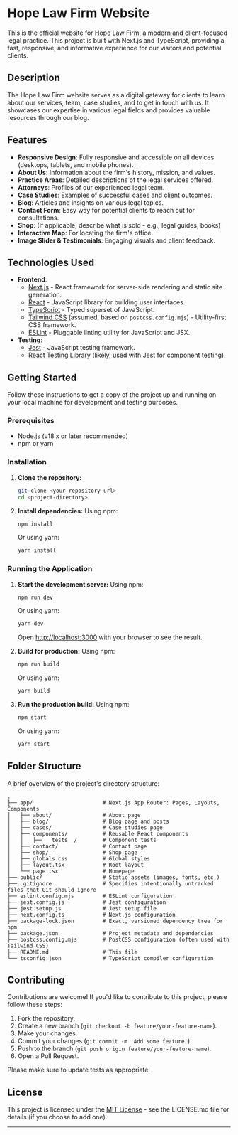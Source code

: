 # Hope Law Firm Website

This is the official website for Hope Law Firm, a modern and client-focused legal practice. This project is built with Next.js and TypeScript, providing a fast, responsive, and informative experience for our visitors and potential clients.

## Description

The Hope Law Firm website serves as a digital gateway for clients to learn about our services, team, case studies, and to get in touch with us. It showcases our expertise in various legal fields and provides valuable resources through our blog.

## Features

- **Responsive Design**: Fully responsive and accessible on all devices (desktops, tablets, and mobile phones).
- **About Us**: Information about the firm's history, mission, and values.
- **Practice Areas**: Detailed descriptions of the legal services offered.
- **Attorneys**: Profiles of our experienced legal team.
- **Case Studies**: Examples of successful cases and client outcomes.
- **Blog**: Articles and insights on various legal topics.
- **Contact Form**: Easy way for potential clients to reach out for consultations.
- **Shop**: (If applicable, describe what is sold - e.g., legal guides, books)
- **Interactive Map**: For locating the firm's office.
- **Image Slider & Testimonials**: Engaging visuals and client feedback.

## Technologies Used

- **Frontend**:
    - [Next.js](https://nextjs.org/) - React framework for server-side rendering and static site generation.
    - [React](https://reactjs.org/) - JavaScript library for building user interfaces.
    - [TypeScript](https://www.typescriptlang.org/) - Typed superset of JavaScript.
    - [Tailwind CSS](https://tailwindcss.com/) (assumed, based on `postcss.config.mjs`) - Utility-first CSS framework.
    - [ESLint](https://eslint.org/) - Pluggable linting utility for JavaScript and JSX.
- **Testing**:
    - [Jest](https://jestjs.io/) - JavaScript testing framework.
    - [React Testing Library](https://testing-library.com/docs/react-testing-library/intro/) (likely, used with Jest for component testing).

## Getting Started

Follow these instructions to get a copy of the project up and running on your local machine for development and testing purposes.

### Prerequisites

- Node.js (v18.x or later recommended)
- npm or yarn

### Installation

1.  **Clone the repository:**
    ```bash
    git clone <your-repository-url>
    cd <project-directory>
    ```

2.  **Install dependencies:**
    Using npm:
    ```bash
    npm install
    ```
    Or using yarn:
    ```bash
    yarn install
    ```

### Running the Application

1.  **Start the development server:**
    Using npm:
    ```bash
    npm run dev
    ```
    Or using yarn:
    ```bash
    yarn dev
    ```
    Open [http://localhost:3000](http://localhost:3000) with your browser to see the result.

2.  **Build for production:**
    Using npm:
    ```bash
    npm run build
    ```
    Or using yarn:
    ```bash
    yarn build
    ```

3.  **Run the production build:**
    Using npm:
    ```bash
    npm start
    ```
    Or using yarn:
    ```bash
    yarn start
    ```

## Folder Structure

A brief overview of the project's directory structure:

```
.
├── app/                      # Next.js App Router: Pages, Layouts, Components
│   ├── about/                # About page
│   ├── blog/                 # Blog page and posts
│   ├── cases/                # Case studies page
│   ├── components/           # Reusable React components
│   │   ├── __tests__/        # Component tests
│   ├── contact/              # Contact page
│   ├── shop/                 # Shop page
│   ├── globals.css           # Global styles
│   ├── layout.tsx            # Root layout
│   └── page.tsx              # Homepage
├── public/                   # Static assets (images, fonts, etc.)
├── .gitignore                # Specifies intentionally untracked files that Git should ignore
├── eslint.config.mjs         # ESLint configuration
├── jest.config.js            # Jest configuration
├── jest.setup.js             # Jest setup file
├── next.config.ts            # Next.js configuration
├── package-lock.json         # Exact, versioned dependency tree for npm
├── package.json              # Project metadata and dependencies
├── postcss.config.mjs        # PostCSS configuration (often used with Tailwind CSS)
├── README.md                 # This file
└── tsconfig.json             # TypeScript compiler configuration
```

## Contributing

Contributions are welcome! If you'd like to contribute to this project, please follow these steps:

1.  Fork the repository.
2.  Create a new branch (`git checkout -b feature/your-feature-name`).
3.  Make your changes.
4.  Commit your changes (`git commit -m 'Add some feature'`).
5.  Push to the branch (`git push origin feature/your-feature-name`).
6.  Open a Pull Request.

Please make sure to update tests as appropriate.

## License

This project is licensed under the [MIT License](LICENSE.md) - see the LICENSE.md file for details (if you choose to add one).

---


